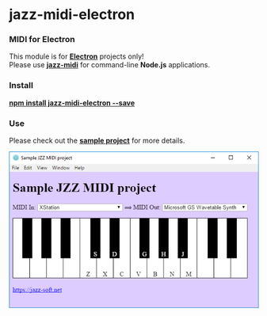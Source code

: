 # jazz-midi-electron
### MIDI for Electron

This module is for [**Electron**](https://electronjs.org) projects only!  
Please use [**jazz-midi**](https://www.npmjs.com/package/jazz-midi) for command-line **Node.js** applications.

### Install
[**npm install jazz-midi-electron --save**](https://www.npmjs.com/package/jazz-midi-electron)

### Use

Please check out the [**sample project**](https://github.com/jazz-soft/jazz-midi-electron/tree/master/sample-project) for more details.

[![screenshot](https://raw.githubusercontent.com/jazz-soft/jazz-midi-electron/master/sample-project/screenshot.png)](https://github.com/jazz-soft/jazz-midi-electron/tree/master/sample-project)

